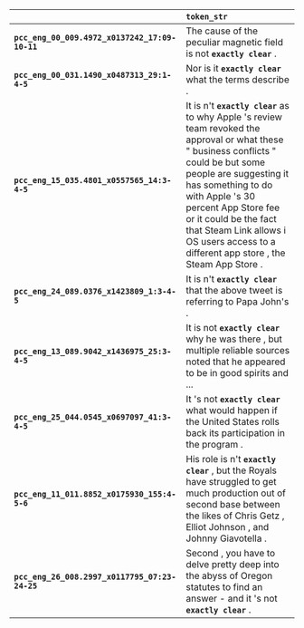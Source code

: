 |                                                | `token_str`                                                                                                                                                                                                                                                                                                                                      |
|:-----------------------------------------------|:-------------------------------------------------------------------------------------------------------------------------------------------------------------------------------------------------------------------------------------------------------------------------------------------------------------------------------------------------|
| **`pcc_eng_00_009.4972_x0137242_17:09-10-11`** | The cause of the peculiar magnetic field is not __``exactly clear``__ .                                                                                                                                                                                                                                                                          |
| **`pcc_eng_00_031.1490_x0487313_29:1-4-5`**    | Nor is it __``exactly clear``__ what the terms describe .                                                                                                                                                                                                                                                                                        |
| **`pcc_eng_15_035.4801_x0557565_14:3-4-5`**    | It is n't __``exactly clear``__ as to why Apple 's review team revoked the approval or what these " business conflicts " could be but some people are suggesting it has something to do with Apple 's 30 percent App Store fee or it could be the fact that Steam Link allows i OS users access to a different app store , the Steam App Store . |
| **`pcc_eng_24_089.0376_x1423809_1:3-4-5`**     | It is n't __``exactly clear``__ that the above tweet is referring to Papa John's .                                                                                                                                                                                                                                                               |
| **`pcc_eng_13_089.9042_x1436975_25:3-4-5`**    | It is not __``exactly clear``__ why he was there , but multiple reliable sources noted that he appeared to be in good spirits and ...                                                                                                                                                                                                            |
| **`pcc_eng_25_044.0545_x0697097_41:3-4-5`**    | It 's not __``exactly clear``__ what would happen if the United States rolls back its participation in the program .                                                                                                                                                                                                                             |
| **`pcc_eng_11_011.8852_x0175930_155:4-5-6`**   | His role is n't __``exactly clear``__ , but the Royals have struggled to get much production out of second base between the likes of Chris Getz , Elliot Johnson , and Johnny Giavotella .                                                                                                                                                       |
| **`pcc_eng_26_008.2997_x0117795_07:23-24-25`** | Second , you have to delve pretty deep into the abyss of Oregon statutes to find an answer - and it 's not __``exactly clear``__ .                                                                                                                                                                                                               |